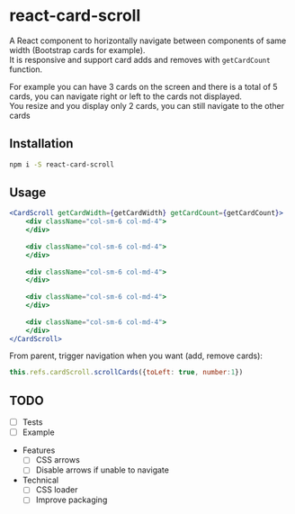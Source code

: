 # react-card-scroll
A React component to horizontally navigate between components of same width (Bootstrap cards for example).  
It is responsive and support card adds and removes with `getCardCount` function.


For example you can have 3 cards on the screen and there is a total of 5 cards, you can navigate right or left to the cards not displayed.  
You resize and you display only 2 cards, you can still navigate to the other cards

## Installation
```bash
npm i -S react-card-scroll
```

## Usage

```jsx
<CardScroll getCardWidth={getCardWidth} getCardCount={getCardCount}>
    <div className="col-sm-6 col-md-4">
    </div>
    
    <div className="col-sm-6 col-md-4">
    </div>
    
    <div className="col-sm-6 col-md-4">
    </div>
    
    <div className="col-sm-6 col-md-4">
    </div>
    
    <div className="col-sm-6 col-md-4">
    </div>
</CardScroll>
```

From parent, trigger navigation when you want (add, remove cards):

```javascript
this.refs.cardScroll.scrollCards({toLeft: true, number:1})
```

## TODO
- [ ] Tests
- [ ] Example
- Features
    - [ ] CSS arrows
    - [ ] Disable arrows if unable to navigate
- Technical
    - [ ] CSS loader
    - [ ] Improve packaging